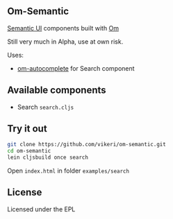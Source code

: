## Om-Semantic

[Semantic UI](https://github.com/semantic-org/semantic-ui/) components built with [Om](https://github.com/swannodette/om)

Still very much in Alpha, use at own risk.

Uses:

- [om-autocomplete](https://github.com/arosequist/om-autocomplete) for Search component

## Available components

- Search `search.cljs`


## Try it out

```sh
git clone https://github.com/vikeri/om-semantic.git
cd om-semantic
lein cljsbuild once search
```

Open `index.html` in folder `examples/search`

## License

Licensed under the EPL
